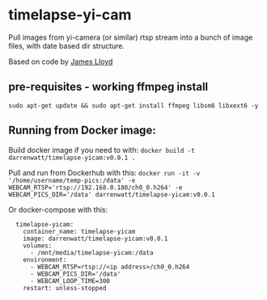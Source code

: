 # timelapse-yi-cam
Pull images from yi-camera (or similar) rtsp stream into a bunch of image files, with date based dir structure.

Based on code by [James Lloyd](https://james.lloyd.ws/)

## pre-requisites - working ffmpeg install
`sudo apt-get update && sudo apt-get install ffmpeg libsm6 libxext6 -y`

## Running from Docker image:

Build docker image if you need to with:
`docker build -t darrenwatt/timelapse-yicam:v0.0.1 .`

Pull and run from Dockerhub with this:
`docker run -it -v '/home/username/temp-pics:/data' -e WEBCAM_RTSP='rtsp://192.168.0.180/ch0_0.h264' -e WEBCAM_PICS_DIR='/data' darrenwatt/timelapse-yicam:v0.0.1`

Or docker-compose with this:

```
  timelapse-yicam:
    container_name: timelapse-yicam
    image: darrenwatt/timelapse-yicam:v0.0.1
    volumes:
      - /mnt/media/timelapse-yicam:/data
    environment:
      - WEBCAM_RTSP=rtsp://<ip address>/ch0_0.h264
      - WEBCAM_PICS_DIR='/data'
      - WEBCAM_LOOP_TIME=300
    restart: unless-stopped
```
